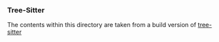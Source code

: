 ### Tree-Sitter
The contents within this directory are taken from a build version of [tree-sitter](https://github.com/tree-sitter/tree-sitter)
